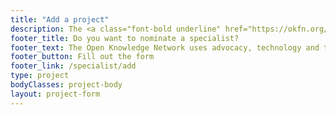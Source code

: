 ```yaml
---
title: "Add a project"
description: The <a class="font-bold underline" href="https://okfn.org/network">Open Knowledge Network</a> uses advocacy, technology and training to unlock information, to create and share knowledge.
footer_title: Do you want to nominate a specialist?
footer_text: The Open Knowledge Network uses advocacy, technology and training to unlock information, to create and share knowledge. Discover our main projects in the <a class="font-bold underline" href="https://okfn.org/network/project">Project Repository</a>.
footer_button: Fill out the form
footer_link: /specialist/add
type: project
bodyClasses: project-body
layout: project-form
---
```


